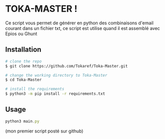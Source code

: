 # TOKA-MASTER !

Ce script vous permet de générer en python des combinaisons d'email courant dans un fichier txt, ce script est utilise quand il est assemblé avec Epios ou Ghunt


## Installation



```bash
# clone the repo
$ git clone https://github.com/Tokaref/Toka-Master.git

# change the working directory to Toka-Master
$ cd Toka-Master

# install the requirements
$ python3 -m pip install -r requirements.txt
```
    
## Usage
```javascript
python3 main.py
```
(mon premier script posté sur github)
